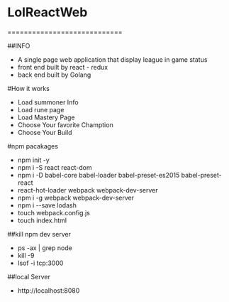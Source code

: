 # LolReactWeb
============================

##INFO
* A single page web application that display league in game status
* front end built by react - redux
* back end built by Golang

#How it works
* Load summoner Info
* Load rune page
* Load Mastery Page
* Choose Your favorite Chamption
* Choose Your Build

#npm pacakages
* npm init -y
* npm i -S react react-dom
* npm i -D babel-core babel-loader babel-preset-es2015 babel-preset-react
* react-hot-loader webpack webpack-dev-server
* npm i -g webpack webpack-dev-server
* npm i --save lodash
* touch webpack.config.js
* touch index.html


##kill npm dev server
* ps -ax | grep node
* kill -9 <pid>
* lsof -i tcp:3000 

##local Server
* http://localhost:8080
